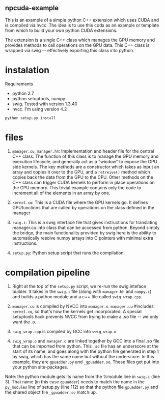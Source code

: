 ## npcuda-example

This is an example of a simple python C++ extension which uses CUDA and is compiled via nvcc.
The idea is to use this coda as an example or template from which to build your own python CUDA extensions.

The extension is a single C++ class which manages the GPU memory and provides methods to call operations on the GPU data.
This C++ class is wrapped via swig -- effectively exporting this class into python.

# instalation

Requirements
- python 2.7
- python setuptools, numpy
- swig. Tested with version 1.3.40
- nvcc. I'm using version 4.2

`python setup.py install`

# files

1. `manager.cu`, `manager.hh`: Implementation and header file for the central C++ class. The function of this
class is to manage the GPU memory and execution lifecycle, and generally act as a "window" to expose the GPU side kernels.
The key methods are a constructor which takes as input an array and copies it over to the GPU, and a `retreive()` method
which copies back the data from the GPU to the CPU. Other methods on the C++ class can trigger CUDA kernels to perform
in place operations on the GPU memory. This trivial example contains only the code to increment all of the elements in an
array by one.

2. `kernel.cu`: This is a CUDA file where the GPU kernels go. It defines GPUfunctions that are called by operations
on the class defined in the manager

3. `swig.i`: This is a swig interface file that gives instructions for translating manager.cu into class that can be accessed
from python. Beyond simply the bridge, the main functionality provided by swig here is the ability to automatically resolve
numpy arrays into C pointers with minimal extra instructions.

4. `setup.py`: Python setup script that runs the compilation.

# compilation pipeline

1. Right at the top of the `setup.py` script, we re-run the swig inteface builder. It takes in the `swig.i` file (along with `manager.hh`
and `numpy.i`) and builds a python module and a c++ file called `swig_wrap.cpp`.

2. `manager.cu` is compiled by NVCC into `manager.o`. `manager.cu` #includes `kernel.cu`, so that's how the kernels get incorporated.
A special setuptools hack prevents NVCC from trying to make a .so file -- we only want the .o.

3. `swig_wrap.cpp` is compiled by GCC into `swig_wrap.o`

4. `swig_wrap.o` and `manager.o` are linked together by GCC into a final .so file that can be imported from python. This `.so` file has an
underscore at the start of its name, and goes along with the python file generated in step 1 by swig, which has the same name but without
the underscore. In this example, they are `gpuadder.py` and `_gpuadder.so`. These files get put into your python site-packages.

Note: the python module gets its name from the %module line in `swig.i` (line 3). That name (in this case `gpuadder`) needs to match the
name in the `py_modules` line of setup.py (line 112) so that the python file `gpuadder.py` and the shared object file `_gpuadder.so` match up.
